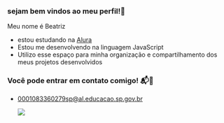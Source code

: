 ### sejam bem vindos ao meu perfil!💜

Meu nome é Beatriz

- estou estudando na [Alura](https://www.alura.com.br)
- Estou me desenvolvendo na linguagem JavaScript
- Utilizo esse espaço para minha organização e compartilhamento dos meus projetos desenvolvidos

### Você pode entrar em contato comigo! 📬💌

- 0001083360279sp@al.educacao.sp.gov.br
  

  ![](https://media1.tenor.com/m/2roX3uxz_68AAAAC/cat-space.gif)
